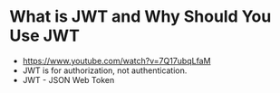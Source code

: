 # What is JWT and Why Should You Use JWT

* <https://www.youtube.com/watch?v=7Q17ubqLfaM>
* JWT is for authorization, not authentication.
* JWT - JSON Web Token